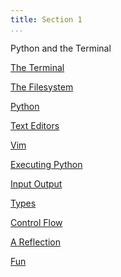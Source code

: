 ```yaml
---
title: Section 1
...
```


Python and the Terminal

[The Terminal](1-terminal.html)

[The Filesystem](2-filesystem.html)

[Python](3-python.html)

[Text Editors](4-text-editors.html)

[Vim](5-vim.html)

[Executing Python](6-executing-python.html)

[Input Output](7-io.html)

[Types](8-types.html)

[Control Flow](9-control-flow.html)

[A Reflection](10-reflection.html)

[Fun](Fun/index.html)
